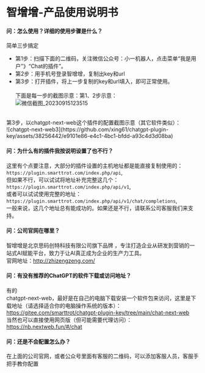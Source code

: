 # 智增增-产品使用说明书

#### 问：怎么使用？详细的使用步骤是什么？
简单三步搞定 
  * 第1步：扫描下面的二维码，关注微信公众号：小一机器人，点击菜单“我是用户”》“Chat的插件”。
  * 第2步：用手机号登录智增增，复制出key和url
  * 第3步：打开插件，将上一步复制的key和url填入，即可正常使用。<br><br>
下面是每一步的截图示意：第1、2步示意：<br>
![微信截图_20230915123515](https://github.com/xing61/chatgpt-plugin-key/assets/38256442/9075f36c-b785-408b-af61-97485a970e23)
<br>
第3步，以chatgpt-next-web这个插件的配置截图示意（其它软件类似）：<br>
![chatgpt-next-web3](https://github.com/xing61/chatgpt-plugin-key/assets/38256442/e9101e86-e4c1-4bc1-bfdd-a93c4d3d08ba)
<br>

#### 问：为什么有的插件我按说明设置了也不行？   
 这里有个点要注意，大部分的插件设置的主机地址都是能直接复制使用的：`https://plugin.smarttrot.com/index.php/api`, <br>
但如果不行，可以试试将地址补充完整这几个：`https://plugin.smarttrot.com/index.php/api/v1`, <br>
或者可以试试使用完整的地址：`https://plugin.smarttrot.com/index.php/api/v1/chat/completions`, <br>
一般来说，这几个地址总有能成功的。如果还是不行，请联系公司客服我们来支持。 <br>

#### 问：公司官网在哪里？   
 智增增是北京思码创特科技有限公司旗下品牌 ，专注打造企业从研发到营销的一站式AI赋能平台，致力于让AI真正成为企业的生产力工具。<br>
 官网地址：http://zhizengzeng.com/ <br>

#### 问：有没有推荐的ChatGPT的软件下载或访问地址？
有的  
chatgpt-next-web，最好是在自己的电脑下载安装一个软件包来访问，这里是下载地址（请选择适合你的电脑操作系统的版本）： https://gitee.com/smarttrot/chatgpt-plugin-key/tree/main/chat-next-web <br>
当然也可以直接使用网页版（但可能需要代理访问）：https://nb.nextweb.fun/#/chat <br>

#### 问：还是不会配置怎么办？  
 在上面的公司官网，或者公众号里面有客服的二维码，可以添加客服人员，客服手把手教你配置<br>
